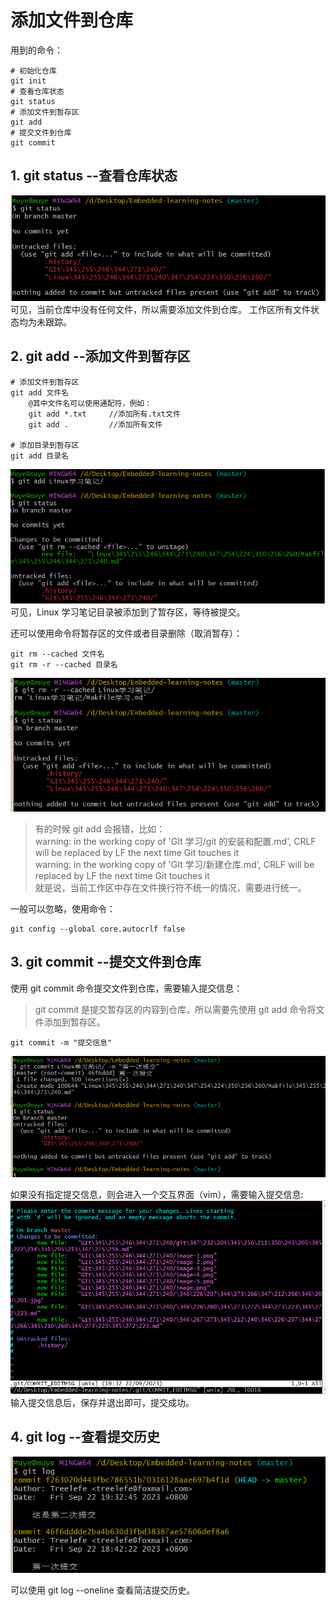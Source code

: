 # 添加文件到仓库

用到的命令：

```dotnetcli
# 初始化仓库
git init
# 查看仓库状态
git status
# 添加文件到暂存区
git add
# 提交文件到仓库
git commit
```

## 1. git status --查看仓库状态

![Alt text](image-2.png)  
可见，当前仓库中没有任何文件，所以需要添加文件到仓库。
工作区所有文件状态均为未跟踪。

## 2. git add --添加文件到暂存区

```dotnetcli
# 添加文件到暂存区
git add 文件名
    @其中文件名可以使用通配符，例如：
    git add *.txt     //添加所有.txt文件
    git add .         //添加所有文件

# 添加目录到暂存区
git add 目录名
```

![Alt text](image-3.png)
可见，Linux 学习笔记目录被添加到了暂存区，等待被提交。

还可以使用命令将暂存区的文件或者目录删除（取消暂存）：

```dotnetcli
git rm --cached 文件名
git rm -r --cached 目录名
```

![Alt text](image-4.png)

> 有的时候 git add 会报错，比如：  
> warning: in the working copy of 'GIt 学习/git 的安装和配置.md', CRLF will be replaced by LF the next time Git touches it  
> warning: in the working copy of 'GIt 学习/新建仓库.md', CRLF will be replaced by LF the next time Git touches it  
> 就是说，当前工作区中存在文件换行符不统一的情况，需要进行统一。

一般可以忽略，使用命令：

```dotnetcli
git config --global core.autocrlf false
```

## 3. git commit --提交文件到仓库

使用 git commit 命令提交文件到仓库，需要输入提交信息：

> git commit 是提交暂存区的内容到仓库，所以需要先使用 git add 命令将文件添加到暂存区。

```dotnetcli
git commit -m "提交信息"
```

![Alt text](image-5.png)

如果没有指定提交信息，则会进入一个交互界面（vim），需要输入提交信息:  
![Alt text](image-6.png)
输入提交信息后，保存并退出即可，提交成功。

## 4. git log --查看提交历史

![Alt text](image-7.png)

可以使用 git log --oneline 查看简洁提交历史。
